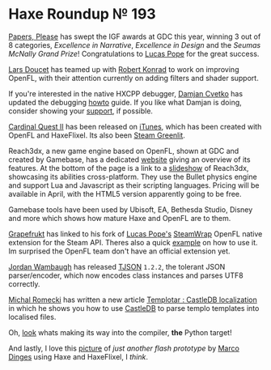 [_template]: ../templates/roundup.html
# Haxe Roundup № 193

[Papers, Please] has swept the IGF awards at GDC this year, winning 3 out of 8 categories,
 _Excellence in Narrative_, _Excellence in Design_ and the _Seumas McNally Grand Prize_!
Congratulations to [Lucas Pope][tw 1] for the great success.

[Lars Doucet][tw 2] has teamed up with [Robert Konrad][tw 3] to work on improving
OpenFL, with their attention currently on adding filters and shader support.

If you're interested in the native HXCPP debugger, [Damjan Cvetko][tw 4] has updated
the debugging [howto] guide. If you like what Damjan is doing, consider showing your
[support](http://zobo.github.io/flashdevelop/paypal.html), if possible.
	
[Cardinal Quest II] has been released on [iTunes][tune 1], which has been created with
OpenFL and HaxeFlixel. Its also been [Steam Greenlit][steam 1].

Reach3dx, a new game engine based on OpenFL, shown at GDC and created by Gamebase, 
has a dedicated [website][web 1] giving an overview of its features. At the bottom
of the page is a link to a [slideshow] of Reach3dx, showcasing its abilities cross-platform.
They use the Bullet physics engine and support Lua and Javascript as their scripting 
languages. Pricing will be available in April, with the HTML5 version apparently going to be free. 

Gamebase tools have been used by Ubisoft, EA, Bethesda Studio, Disney and more which
shows how mature Haxe and OpenFL are to them.

[Grapefrukt][tw 5] has linked to his fork of [Lucas Pope's][tw 1] [SteamWrap][g 1] OpenFL
native extension for the Steam API. Theres also a quick [example](https://github.com/grapefrukt/SteamWrap/blob/master/steamwrap/Test.hx)
on how to use it. Im surprised the OpenFL team don't have an official extension yet.

[Jordan Wambaugh][tw 6] has released [TJSON] `1.2.2`, the tolerant JSON parser/encoder,
which now encodes class instances and parses UTF8 correctly.

[Michal Romecki][tw 8] has written a new article [Templotar : CastleDB localization]
in which he shows you how to use [CastleDB] to parse templo templates into localised
files.

Oh, [look][genpy] whats making its way into the compiler, __the__ Python target!

And lastly, I love this [picture](https://twitter.com/maggintosh/status/448739520792788992/photo/1)
of _just another flash prototype_ by [Marco Dinges][tw 7] using Haxe and HaxeFlixel, I _think_.

[tw 1]: https://twitter.com/dukope "@dukope"
[tw 2]: https://twitter.com/larsiusprime "@larsiusprime"
[tw 3]: https://twitter.com/robdangerous "@robdangerous"
[tw 4]: https://twitter.com/damjancvetko "@damjancvetko"
[tw 5]: https://twitter.com/grapefrukt "@grapefrukt"
[tw 6]: https://twitter.com/Martamius "@Martamius"
[tw 7]: https://twitter.com/maggintosh "@maggintosh"
[tw 8]: https://twitter.com/mromecki "@mromecki"

[papers, please]: http://dukope.com/ "Papers, Please"
[howto]: https://github.com/zobo/flashdevelop/wiki/Hxcpptest "HXCPP Debugger Howto"
[cardinal quest ii]: http://www.cardinalquest2.com/ "Cardinal Quest II"
[slideshow]: https://docs.google.com/file/d/0B2s4wNw67xcVcGNNenlJbFZkdDg/edit "Reach3dx Slideshow"
[tune 1]: https://itunes.apple.com/app/id732353646 "Cardinal Quest II on iTunes"
[steam 1]: http://steamcommunity.com/sharedfiles/filedetails/?id=92846471 "Cardinal Quest II Greenlit on Steam"
[web 1]: http://reach3dx.com/ "Reach3DX Game Engine - Powering Web + Mobile Games to Reach Everyone"
[g 1]: https://github.com/grapefrukt/SteamWrap "SteamWrap - Native Extension for OpenFL and Steam API"
[tjson]: https://github.com/martamius/TJSON "TJSON"
[CastleDB]: http://castledb.org/ "The Structured Static Database"
[genpy]: https://github.com/frabbit/haxe-1/tree/genpy "Haxe Python Target"
[Templotar : CastleDB localization]: http://mromecki.fr/blog/post/templotar-castledb-localization "Templotar : CastleDB localization"